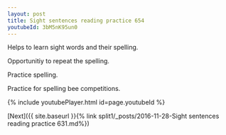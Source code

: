 ```yaml
---
layout: post
title: Sight sentences reading practice 654
youtubeId: 3bM5nK95un0
---
```

 
 
Helps to learn sight words and their spelling.

Opportunitiy to repeat the spelling. 

Practice spelling. 
 
Practice for spelling bee competitions. 
 
{% include youtubePlayer.html id=page.youtubeId %}
 
 

[Next]({{ site.baseurl }}{% link  split1/_posts/2016-11-28-Sight sentences reading practice 631.md%})
 
